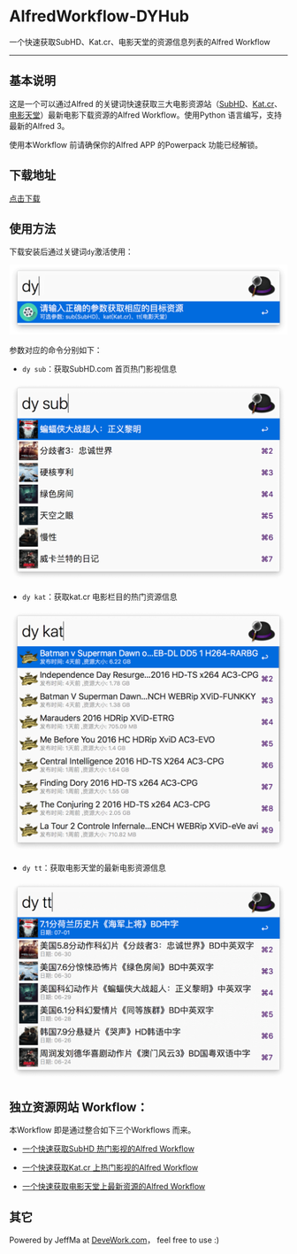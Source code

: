 # AlfredWorkflow-DYHub

 一个快速获取SubHD、Kat.cr、电影天堂的资源信息列表的Alfred Workflow
 
 ****
 
## 基本说明

这是一个可以通过Alfred 的关键词快速获取三大电影资源站（[SubHD](http://sub.hd)、[Kat.cr](https://kat.cr)、[电影天堂](http://www.dy2018.com)）最新电影下载资源的Alfred Workflow。使用Python 语言编写，支持最新的Alfred 3。

使用本Workflow 前请确保你的Alfred APP 的Powerpack 功能已经解锁。

## 下载地址
 
[点击下载](https://github.com/Jeff2Ma/AlfredWorkflow-DYHub/blob/master/DYHub.alfredworkflow?raw=true)

## 使用方法

下载安装后通过关键词`dy`激活使用：

![激活使用](screenshot/screenshot1.png) 

参数对应的命令分别如下：

- `dy sub`：获取SubHD.com 首页热门影视信息

![效果截图](screenshot/screenshot4.png) 

- `dy kat`：获取kat.cr 电影栏目的热门资源信息

![效果截图](screenshot/screenshot3.png) 

- `dy tt`：获取电影天堂的最新电影资源信息

![效果截图](screenshot/screenshot5.png) 


## 独立资源网站 Workflow：

本Workflow 即是通过整合如下三个Workflows 而来。

- [一个快速获取SubHD 热门影视的Alfred Workflow ](https://github.com/Jeff2Ma/AlfredWorkflow-SubHD-HotFilms) 

- [一个快速获取Kat.cr 上热门影视的Alfred Workflow ](https://github.com/Jeff2Ma/AlfredWorkflow-Katcr-Moives)

- [一个快速获取电影天堂上最新资源的Alfred Workflow](https://github.com/Jeff2Ma/AlfredWorkflow-DYTT-NewFilms)


## 其它

Powered by JeffMa at [DeveWork.com](http://devework.com/)， feel free to use :)


